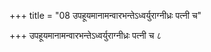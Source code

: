 +++
title = "08 उपहूयमानामन्वारभन्तेऽध्वर्युराग्नीध्रः पत्नी च"

+++
उपहूयमानामन्वारभन्तेऽध्वर्युराग्नीध्रः पत्नी च ८